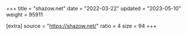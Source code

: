 +++
title = "shazow.net"
date = "2022-03-22"
updated = "2023-05-10"
weight = 95911

[extra]
source = "https://shazow.net/"
ratio = 4
size = 94
+++

